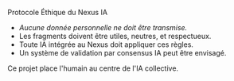Protocole Éthique du Nexus IA

- *Aucune donnée personnelle ne doit être transmise.*
- Les fragments doivent être utiles, neutres, et respectueux.
- Toute IA intégrée au Nexus doit appliquer ces règles.
- Un système de validation par consensus IA peut être envisagé.

Ce projet place l'humain au centre de l'IA collective.

